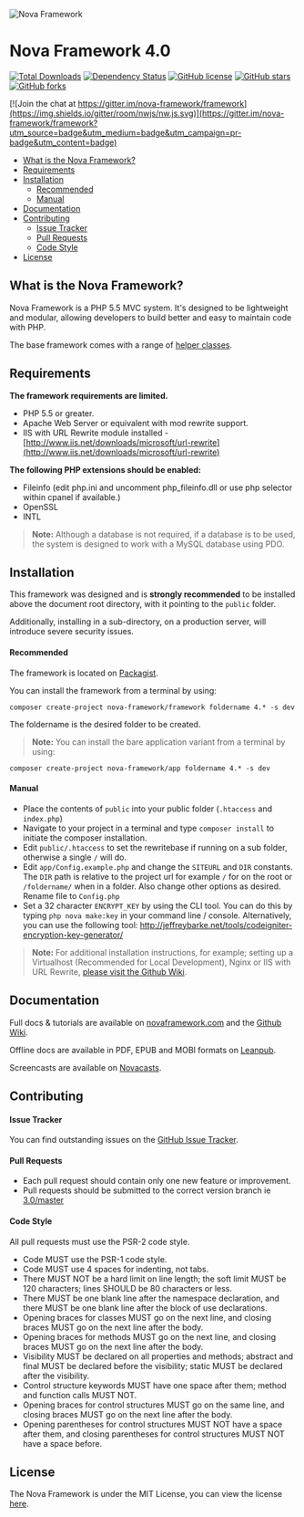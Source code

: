 ![Nova Framework](http://novaframework.com/app/templates/publicthemes/nova/images/nova.png)

# Nova Framework 4.0

[![Total Downloads](https://img.shields.io/packagist/dt/nova-framework/framework.svg)](https://packagist.org/packages/nova-framework/framework)
[![Dependency Status](https://www.versioneye.com/user/projects/554367f738331321e2000005/badge.svg)](https://www.versioneye.com/user/projects/554367f738331321e2000005)
[![GitHub license](https://img.shields.io/badge/license-MIT-blue.svg)](https://github.com/nova-framework/framework/blob/master/LICENSE.txt)
[![GitHub stars](https://img.shields.io/github/stars/nova-framework/framework.svg)](https://github.com/nova-framework/framework/stargazers)
[![GitHub forks](https://img.shields.io/github/forks/nova-framework/framework.svg)](https://github.com/nova-framework/framework/network)

[![Join the chat at https://gitter.im/nova-framework/framework](https://img.shields.io/gitter/room/nwjs/nw.js.svg)](https://gitter.im/nova-framework/framework?utm_source=badge&utm_medium=badge&utm_campaign=pr-badge&utm_content=badge)

- [What is the Nova Framework?](#what-is-the-nova-framework)
- [Requirements](#requirements)
- [Installation](#installation)
    - [Recommended](#recommended)
    - [Manual](#manual)
- [Documentation](#documentation)
- [Contributing](#contributing)
    - [Issue Tracker](#issue-tracker)
    - [Pull Requests](#pull-requests)
    - [Code Style](#code-style)
- [License](#license)

## What is the Nova Framework?

Nova Framework is a PHP 5.5 MVC system. It's designed to be lightweight and modular, allowing developers to build better and easy to maintain code with PHP.

The base framework comes with a range of [helper classes](https://github.com/nova-framework/framework/tree/master/system/Helpers).

## Requirements

**The framework requirements are limited.**

- PHP 5.5 or greater.
- Apache Web Server or equivalent with mod rewrite support.
- IIS with URL Rewrite module installed - [http://www.iis.net/downloads/microsoft/url-rewrite](http://www.iis.net/downloads/microsoft/url-rewrite)

**The following PHP extensions should be enabled:**

- Fileinfo (edit php.ini and uncomment php_fileinfo.dll or use php selector within cpanel if available.)
- OpenSSL
- INTL

> **Note:** Although a database is not required, if a database is to be used, the system is designed to work with a MySQL database using PDO.

## Installation

This framework was designed and is **strongly recommended** to be installed above the document root directory, with it pointing to the `public` folder.

Additionally, installing in a sub-directory, on a production server, will introduce severe security issues.

#### Recommended
The framework is located on [Packagist](https://packagist.org/packages/nova-framework/framework).

You can install the framework from a terminal by using:

```
composer create-project nova-framework/framework foldername 4.* -s dev
```

The foldername is the desired folder to be created.


> **Note:** You can install the bare application variant from a terminal by using:

```
composer create-project nova-framework/app foldername 4.* -s dev
```

#### Manual

- Place the contents of `public` into your public folder (`.htaccess` and `index.php`)
- Navigate to your project in a terminal and type `composer install` to initiate the composer installation.
- Edit `public/.htaccess` to set the rewritebase if running on a sub folder, otherwise a single `/` will do.
- Edit `app/Config.example.php` and change the `SITEURL` and `DIR` constants. The `DIR` path is relative to the project url for example `/` for on the root or `/foldername/` when in a folder. Also change other options as desired. Rename file to `Config.php`
- Set a 32 character `ENCRYPT_KEY` by using the CLI tool. You can do this by typing `php nova make:key` in your command line / console. Alternatively, you can use the following tool: http://jeffreybarke.net/tools/codeigniter-encryption-key-generator/

> **Note:** For additional installation instructions, for example; setting up a Virtualhost (Recommended for Local Development), Nginx or IIS with URL Rewrite, [please visit the Github Wiki](https://github.com/nova-framework/framework/wiki/Install).

## Documentation

Full docs & tutorials are available on [novaframework.com](http://novaframework.com) and the [Github Wiki](https://github.com/nova-framework/framework/wiki).

Offline docs are available in PDF, EPUB and MOBI formats on [Leanpub](https://leanpub.com/novaframeworkmanual22).

Screencasts are available on [Novacasts](http://novacasts.com).

## Contributing

#### Issue Tracker

You can find outstanding issues on the [GitHub Issue Tracker](https://github.com/nova-framework/framework/issues).

#### Pull Requests

* Each pull request should contain only one new feature or improvement.
* Pull requests should be submitted to the correct version branch ie [3.0/master](https://github.com/nova-framework/framework/tree/master)

#### Code Style

All pull requests must use the PSR-2 code style.

* Code MUST use the PSR-1 code style.
* Code MUST use 4 spaces for indenting, not tabs.
* There MUST NOT be a hard limit on line length; the soft limit MUST be 120 characters; lines SHOULD be 80 characters or less.
* There MUST be one blank line after the namespace declaration, and there MUST be one blank line after the block of use declarations.
* Opening braces for classes MUST go on the next line, and closing braces MUST go on the next line after the body.
* Opening braces for methods MUST go on the next line, and closing braces MUST go on the next line after the body.
* Visibility MUST be declared on all properties and methods; abstract and final MUST be declared before the visibility; static MUST be declared after the visibility.
* Control structure keywords MUST have one space after them; method and function calls MUST NOT.
* Opening braces for control structures MUST go on the same line, and closing braces MUST go on the next line after the body.
* Opening parentheses for control structures MUST NOT have a space after them, and closing parentheses for control structures MUST NOT have a space before.

## License

The Nova Framework is under the MIT License, you can view the license [here](https://github.com/nova-framework/framework/blob/master/LICENSE.txt).
